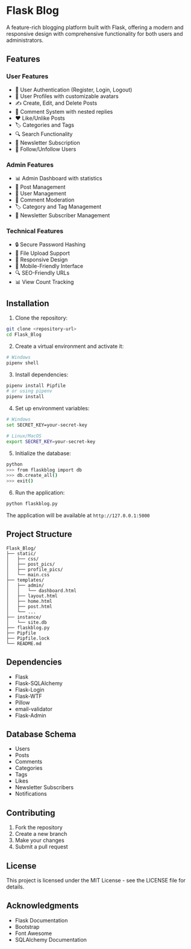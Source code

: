 # Flask Blog

A feature-rich blogging platform built with Flask, offering a modern and responsive design with comprehensive functionality for both users and administrators.

## Features

### User Features
- 🔐 User Authentication (Register, Login, Logout)
- 👤 User Profiles with customizable avatars
- ✍️ Create, Edit, and Delete Posts
- 💬 Comment System with nested replies
- ❤️ Like/Unlike Posts
- 🏷️ Categories and Tags
- 🔍 Search Functionality
- 📧 Newsletter Subscription
- 👥 Follow/Unfollow Users

### Admin Features
- 📊 Admin Dashboard with statistics
- 📝 Post Management
- 👥 User Management
- 💬 Comment Moderation
- 🏷️ Category and Tag Management
- 📧 Newsletter Subscriber Management

### Technical Features
- 🔒 Secure Password Hashing
- 📁 File Upload Support
- 🎨 Responsive Design
- 📱 Mobile-Friendly Interface
- 🔍 SEO-Friendly URLs
- 📊 View Count Tracking

## Installation

1. Clone the repository:
```bash
git clone <repository-url>
cd Flask_Blog
```

2. Create a virtual environment and activate it:
```bash
# Windows
pipenv shell

```

3. Install dependencies:
```bash
pipenv install Pipfile
# or using pipenv
pipenv install
```

4. Set up environment variables:
```bash
# Windows
set SECRET_KEY=your-secret-key

# Linux/MacOS
export SECRET_KEY=your-secret-key
```

5. Initialize the database:
```bash
python
>>> from flaskblog import db
>>> db.create_all()
>>> exit()
```

6. Run the application:
```bash
python flaskblog.py
```

The application will be available at `http://127.0.0.1:5000`

## Project Structure
```
Flask_Blog/
├── static/
│   ├── css/
│   ├── post_pics/
│   ├── profile_pics/
│   └── main.css
├── templates/
│   ├── admin/
│   │   └── dashboard.html
│   ├── layout.html
│   ├── home.html
│   ├── post.html
│   └── ...
├── instance/
│   └── site.db
├── flaskblog.py
├── Pipfile
├── Pipfile.lock
└── README.md
```

## Dependencies
- Flask
- Flask-SQLAlchemy
- Flask-Login
- Flask-WTF
- Pillow
- email-validator
- Flask-Admin

## Database Schema
- Users
- Posts
- Comments
- Categories
- Tags
- Likes
- Newsletter Subscribers
- Notifications

## Contributing
1. Fork the repository
2. Create a new branch
3. Make your changes
4. Submit a pull request

## License
This project is licensed under the MIT License - see the LICENSE file for details.

## Acknowledgments
- Flask Documentation
- Bootstrap
- Font Awesome
- SQLAlchemy Documentation 